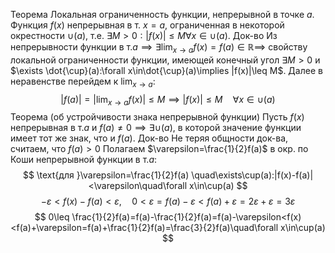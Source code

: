 Теорема
	Локальная ограниченность функции, непрерывной в точке $a$. Функция $f(x)$ непрерывная в т. $x=a$, ограниченная в некоторой окрестности $\cup(a)$, т.е. $\exists M>0:|f(x)|\leq M\forall x\in\cup(a)$.
Док-во
	Из непрерывности функции в т.$a\implies \exists \lim_{ x \to a }f(x)=f(a)\in \mathbb{R}\implies$ свойству локальной ограниченности функции, имеющей конечный угол $\exists M>0$ и $\exists \dot{\cup}(a):\forall x\in\dot{\cup}(a)\implies |f(x)|\leq M$. Далее в неравенстве перейдем к $\lim_{ x \to a }$:$$
|f(a)|=\left| \lim_{ x \to a } f(x) \right| \leq M\implies |f(x)|\leq M\quad \forall x\in\cup(a)
$$
Теорема (об устройчивости знака непрерывной функции)
	Пусть $f(x)$ непрерывная в т.$a$ и $f(a)\neq0\implies \exists\cup(a)$, в которой значение функции имеет тот же знак, что и $f(a)$.
Док-во
	Не теряя общности док-ва, считаем, что $f(a)>0$
	Полагаем $\varepsilon=\frac{1}{2}f(a)$ в окр. по Коши непрерывной функции в т.$a$:$$
\text{для }\varepsilon=\frac{1}{2}f(a) \quad\exists\cup(a):|f(x)-f(a)|<\varepsilon\quad\forall x\in\cup(a)
$$
	$$
-\varepsilon<f(x)-f(a)<\varepsilon,\quad 0<\varepsilon=f(a)-\varepsilon<f(a)+\varepsilon=2\varepsilon+\varepsilon=3\varepsilon
$$
	$$
0\leq \frac{1}{2}f(a)=f(a)-\frac{1}{2}f(a)=f(a)-\varepsilon<f(x)<f(a)+\varepsilon=f(a)+\frac{1}{2}f(a)=\frac{3}{2}f(a)\quad\forall x\in\cup(a)
$$
